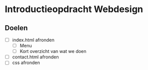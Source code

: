 # Introductieopdracht Webdesign

## Doelen
* [ ] index.html afronden
  * [ ] Menu
  * [ ] Kort overzicht van wat we doen
* [ ] contact.html afronden
* [ ] css afronden
